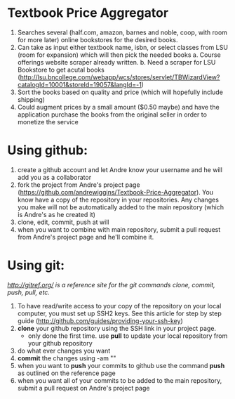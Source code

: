 Textbook Price Aggregator
=========================

1. Searches several (half.com, amazon, barnes and noble, coop, with room for more later) online bookstores for the desired books.
2. Can take as input either textbook name, isbn, or select classes from LSU (room for expansion) which will then pick the needed books
   a. Course offerings website scraper already written.
   b. Need a scraper for LSU Bookstore to get acutal books (http://lsu.bncollege.com/webapp/wcs/stores/servlet/TBWizardView?catalogId=10001&storeId=19057&langId=-1)
3. Sort the books based on quality and price (which will hopefully include shipping)
4. Could augment prices by a small amount ($0.50 maybe) and have the application purchase the books from the original seller in order to monetize the service

Using github:
=============
1. create a github account and let Andre know your username and he will add you as a collaborator
2. fork the project from Andre's project page (https://github.com/andrewiggins/Textbook-Price-Aggregator). You know have a copy of the repository in your repositories. Any changes you make will not be automatically added to the main repository (which is Andre's as he created it)
3. clone, edit, commit, push at will
4. when you want to combine with main repository, submit a pull request from Andre's project page and he'll combine it.

Using git:
==========
*http://gitref.org/ is a reference site for the git commands clone, commit, push, pull, etc.*

1. To have read/write access to your copy of the repository on your local computer, you must set up SSH2 keys. See this article for step by step guide (http://github.com/guides/providing-your-ssh-key)
2. **clone** your github repository using the SSH link in your project page.
   - only done the first time. use **pull** to update your local repository from your github repository
3. do what ever changes you want
4. **commit** the changes using -am "<insert commit message here about what you did>"
5. when you want to **push** your commits to github use the command **push** as outlined on the reference page
6. when you want all of your commits to be added to the main repository, submit a pull request on Andre's project page